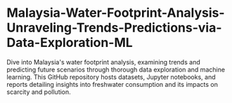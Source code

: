 # Malaysia-Water-Footprint-Analysis-Unraveling-Trends-Predictions-via-Data-Exploration-ML
Dive into Malaysia's water footprint analysis, examining trends and predicting future scenarios through thorough data exploration and machine learning. This GitHub repository hosts datasets, Jupyter notebooks, and reports detailing insights into freshwater consumption and its impacts on scarcity and pollution.

